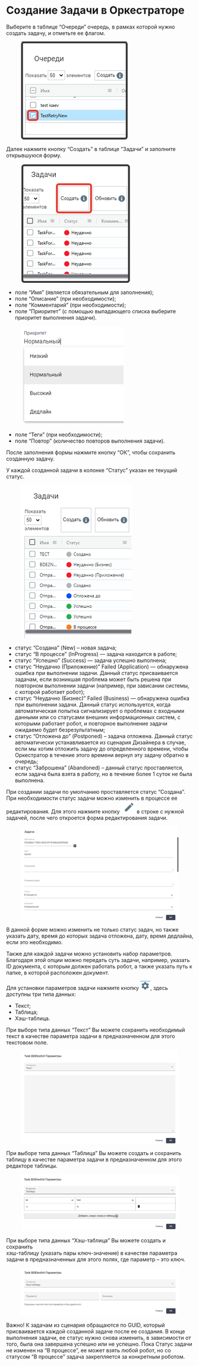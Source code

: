 # Создание Задачи в Оркестраторе

Выберите в таблице “Очереди” очередь, в рамках которой нужно создать задачу, и отметьте ее флагом.&#x20;

<figure><img src="../../../../.gitbook/assets/2025-04-14_21-39-26.png" alt=""><figcaption></figcaption></figure>

Далее нажмите кнопку “Создать” в таблице “Задачи” и заполните открывшуюся форму.

<figure><img src="../../../../.gitbook/assets/изображение (5) (1) (1) (1) (1) (1).png" alt=""><figcaption></figcaption></figure>

* поле “Имя” (является обязательным для заполнения);
* поле “Описание”  (при необходимости);
* поле “Комментарий” (при необходимости);
* поле “Приоритет” (с помощью выпадающего списка выберите приоритет выполнения задачи).

<figure><img src="../../../../.gitbook/assets/приоритет.png" alt=""><figcaption></figcaption></figure>

* поле “Теги” (при необходимости);
* поле “Повтор” (количество повторов выполнения задачи).

После заполнения формы нажмите кнопку “ОК”, чтобы сохранить созданную задачу.

У каждой созданной задачи в колонке “Статус” указан ее текущий статус.&#x20;

<figure><img src="../../../../.gitbook/assets/изображение (29) (1) (1).png" alt=""><figcaption></figcaption></figure>

* статус “Создана” (New) – новая задача;
* статус “В процессе” (InProgress) — задача находится в работе;
* статус “Успешно” (Success) — задача успешно выполнена;
* статус “Неудачно (Приложение)” Failed (Application) — обнаружена ошибка при выполнении задачи. Данный статус присваивается задачам, если возникшая проблема может быть решена при повторном выполнении задачи (например, при зависании системы, с которой работает робот);
* статус “Неудачно (Бизнес)” Failed (Business) — обнаружена ошибка при выполнении задачи. Данный статус используется, когда автоматическая попытка сигнализирует о проблемах с входными данными или со статусами внешних информационных систем, с которыми работает робот, и повторное выполнение задачи ожидаемо будет безрезультатным;
* статус “Отложена до” (Postponed) – задача отложена. Данный статус автоматически устанавливается из сценария Дизайнера в случае, если мы хотим отложить задачу до определенного времени, чтобы Оркестратор в течение этого времени вернул эту задачу обратно в очередь;
* статус “Заброшена” (Abandoned) – данный статус проставляется, если задача была взята в работу, но в течение более 1 суток не была выполнена.

При создании задачи по умолчанию проставляется статус “Создана”. При необходимости статус задачи можно изменить в процессе ее редактирования. Для этого нажмите кнопку ![](<../../../../.gitbook/assets/изображение (31) (1) (1).png>) в строке с нужной задачей, после чего откроется форма редактирования задачи.

<figure><img src="../../../../.gitbook/assets/изображение (32) (1) (1).png" alt=""><figcaption></figcaption></figure>

В данной форме можно изменить не только статус задач, но также указать дату, время до которых задача отложена, дату, время дедлайна, если это необходимо.

Также для каждой задачи можно установить набор параметров. Благодаря этой опции можно передать суть задачи, например, указать ID документа, с которым должен работать робот, а также указать путь к папке, в которой расположен документ.

Для установки параметров задачи нажмите кнопку ![](<../../../../.gitbook/assets/изображение (33) (1) (1).png>), здесь доступны три типа данных:

* Текст;
* Таблица;
* Хэш-таблица.

При выборе типа данных “Текст” Вы можете сохранить необходимый текст в качестве параметра задачи в предназначенном для этого текстовом поле.&#x20;

<figure><img src="../../../../.gitbook/assets/изображение (34) (1) (1).png" alt=""><figcaption></figcaption></figure>

При выборе типа данных “Таблица” Вы можете создать и сохранить таблицу в качестве параметра задачи в предназначенном для этого редакторе таблицы.

<figure><img src="../../../../.gitbook/assets/2025-04-14_22-13-08.png" alt=""><figcaption></figcaption></figure>

При выборе типа данных  “Хэш-таблица” Вы можете создать и сохранить\
хэш-таблицу (указать пары ключ-значение) в качестве параметра задачи в предназначенных для этого полях, где параметр – это ключ.

<figure><img src="../../../../.gitbook/assets/изображение (35) (1).png" alt=""><figcaption></figcaption></figure>

Важно! К задачам из сценария обращаются по GUID, который присваивается каждой созданной задаче после ее создания. В конце выполнения задачи, ее статус нужно снова изменить, в зависимости от того, была она завершена успешно или не успешно. Пока Статус задачи не изменен на “В процессе”, ее может взять любой робот, но со статусом “В процессе” задача закрепляется за конкретным роботом.
